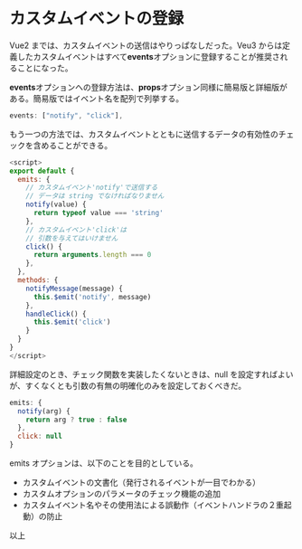 # カスタムイベントの登録

Vue2 までは、カスタムイベントの送信はやりっぱなしだった。Veu3 からは定義したカスタムイベントはすべて**events**オプションに登録することが推奨されることになった。

**events**オプションへの登録方法は、**props**オプション同様に簡易版と詳細版がある。簡易版ではイベント名を配列で列挙する。

```js
events: ["notify", "click"],
```

もう一つの方法では、カスタムイベントとともに送信するデータの有効性のチェックを含めることができる。

```js
<script>
export default {
  emits: {
    // カスタムイベント'notify'で送信する
    // データは string でなければなりません
    notify(value) {
      return typeof value === 'string'
    },
    // カスタムイベント'click'は
    // 引数を与えてはいけません
    click() {
      return arguments.length === 0
    },
  },
  methods: {
    notifyMessage(message) {
      this.$emit('notify', message)
    },
    handleClick() {
      this.$emit('click')
    }
  }
}
</script>
```

詳細設定のとき、チェック関数を実装したくないときは、null を設定すればよいが、すくなくとも引数の有無の明確化のみを設定しておくべきだ。

```js
emits: {
  notify(arg) {
    return arg ? true : false
  },
  click: null
}
```

emits オプションは、以下のことを目的としている。

- カスタムイベントの文書化（発行されるイベントが一目でわかる）
- カスタムオプションのパラメータのチェック機能の追加
- カスタムイベント名やその使用法による誤動作（イベントハンドラの２重起動）の防止

以上
